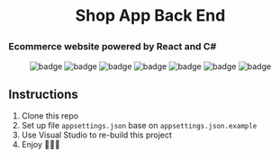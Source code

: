 # <p style="text-align: center;">Shop App Back End</p> 
### Ecommerce website powered by React and C#
<p align="center">
<img src="https://img.shields.io/badge/c%23-%23239120.svg?style=for-the-badge&logo=c-sharp&logoColor=white&&style=plastic" alt="badge"/>
<img src="https://img.shields.io/badge/Visual%20Studio-5C2D91.svg?style=for-the-badge&logo=visual-studio&logoColor=white&&style=plastic" alt="badge"/>
<img src="https://img.shields.io/badge/mysql-%2300f.svg?style=for-the-badge&logo=mysql&logoColor=white&&style=plastic" alt="badge"/>
<img src="https://img.shields.io/badge/.NET-5C2D91?style=for-the-badge&logo=.net&logoColor=white&&style=plastic" alt="badge"/>
<img src="https://img.shields.io/badge/JWT-black?style=for-the-badge&logo=JSON%20web%20tokens&&style=plastic" alt="badge"/>
<img src="https://img.shields.io/badge/-Swagger-%23Clojure?style=for-the-badge&logo=swagger&logoColor=white&&style=plastic" alt="badge"/>
<img src="https://img.shields.io/badge/Postman-FF6C37?style=for-the-badge&logo=postman&logoColor=white&&style=plastic" alt="badge"/>
</p>

## Instructions
1. Clone this repo 
2. Set up file ```appsettings.json``` base on ```appsettings.json.example```
3. Use Visual Studio to re-build this project
4. Enjoy 🎉🎉🎉
